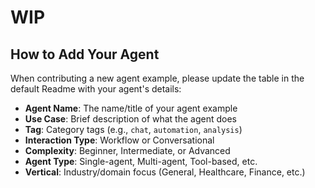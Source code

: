 # WIP

## How to Add Your Agent

When contributing a new agent example, please update the table in the default Readme with your agent's details:

- **Agent Name**: The name/title of your agent example
- **Use Case**: Brief description of what the agent does
- **Tag**: Category tags (e.g., `chat`, `automation`, `analysis`)
- **Interaction Type**: Workflow or Conversational
- **Complexity**: Beginner, Intermediate, or Advanced
- **Agent Type**: Single-agent, Multi-agent, Tool-based, etc.
- **Vertical**: Industry/domain focus (General, Healthcare, Finance, etc.)
